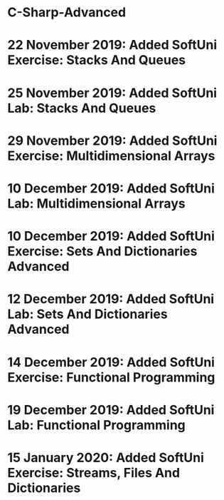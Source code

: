 # C-Sharp-Advanced
# 22 November 2019: Added SoftUni Exercise: Stacks And Queues
# 25 November 2019: Added SoftUni Lab: Stacks And Queues
# 29 November 2019: Added SoftUni Exercise: Multidimensional Arrays
# 10 December 2019: Added SoftUni Lab: Multidimensional Arrays
# 10 December 2019: Added SoftUni Exercise: Sets And Dictionaries Advanced
# 12 December 2019: Added SoftUni Lab: Sets And Dictionaries Advanced
# 14 December 2019: Added SoftUni Exercise: Functional Programming
# 19 December 2019: Added SoftUni Lab: Functional Programming
# 15 January 2020: Added SoftUni Exercise: Streams, Files And Dictionaries
